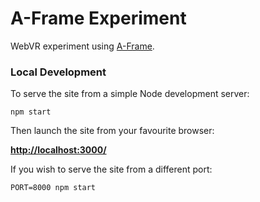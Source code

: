 # A-Frame Experiment

WebVR experiment using [A-Frame](https://github.com/aframevr/aframe/).

### Local Development

To serve the site from a simple Node development server:

    npm start

Then launch the site from your favourite browser:

[__http://localhost:3000/__](http://localhost:3000/)

If you wish to serve the site from a different port:

    PORT=8000 npm start
